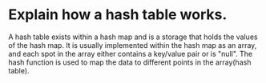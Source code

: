 # Explain how a hash table works.

A hash table exists within a hash map and is a storage that holds the values of the hash map. It is usually implemented within the hash map as an array, and each spot in the array either contains a key/value pair or is "null". The hash function is used to map the data to different points in the array(hash table).

